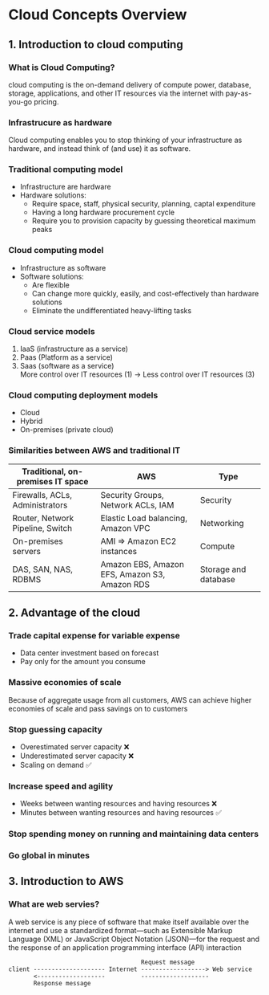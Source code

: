# Cloud Concepts Overview
## 1. Introduction to cloud computing
### What is Cloud Computing?
cloud computing is the on-demand delivery of compute power, database, storage, applications, and other IT resources via the internet with pay-as-you-go pricing.  
### Infrastrucure as hardware
Cloud computing enables you to stop thinking of your infrastructure as hardware, and instead think of (and use) it as software.
### Traditional computing model
- Infrastructure are hardware
- Hardware solutions:
  - Require space, staff, physical security, planning, captal expenditure
  - Having a long hardware procurement cycle
  - Require you to provision capacity by guessing theoretical maximum peaks
### Cloud computing model
- Infrastructure as software
- Software solutions:
  - Are flexible
  - Can change more quickly, easily, and cost-effectively than hardware solutions
  - Eliminate the undifferentiated heavy-lifting tasks
### Cloud service models
1. IaaS (infrastructure as a service)
2. Paas (Platform as a service)
3. Saas (software as a service)  
More control over IT resources (1) -> Less control over IT resources (3)
### Cloud computing deployment models
- Cloud
- Hybrid
- On-premises (private cloud)
### Similarities between AWS and traditional IT
| Traditional, on-premises IT space | AWS                                           | Type                 |
| --------------------------------- | --------------------------------------------- | -------------------- |
| Firewalls, ACLs, Administrators   | Security Groups, Network ACLs, IAM            | Security             |
| Router, Network Pipeline, Switch  | Elastic Load balancing, Amazon VPC            | Networking           |
| On-premises servers               | AMI => Amazon EC2 instances                   | Compute              |
| DAS, SAN, NAS, RDBMS              | Amazon EBS, Amazon EFS, Amazon S3, Amazon RDS | Storage and database |
## 2. Advantage of the cloud
### Trade capital expense for variable expense
- Data center investment based on forecast
- Pay only for the amount you consume
### Massive economies of scale
Because of aggregate usage from all customers, AWS can achieve higher economies of scale and pass savings on to customers
### Stop guessing capacity
- Overestimated server capacity ❌
- Underestimated server capacity ❌
- Scaling on demand ✅
### Increase speed and agility
- Weeks between wanting resources and having resources ❌
- Minutes between wanting resources and having resources ✅
### Stop spending money on running and maintaining data centers
### Go global in minutes
## 3. Introduction to AWS
### What are web servies?
A web service is any piece of software that make itself available over the internet and use a standardized format—such as Extensible Markup Language (XML) or JavaScript Object Notation (JSON)—for the request and the response of an application programming interface (API) interaction    
```
                                     Request message
client -------------------- Internet ------------------> Web service
       <-------------------          -------------------
       Response message
```
